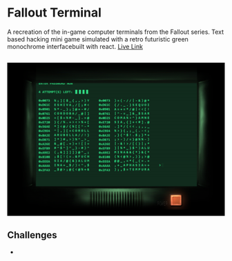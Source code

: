 # Fallout Terminal

A recreation of the in-game computer terminals from the Fallout series. Text based hacking mini game simulated with a retro futuristic 
green monochrome interfacebuilt with react. [Live Link](https://falloutterminalapp.netlify.app/)
## 

![Fallout Terminal](./src/previewimg/Screenshot%202025-04-02%20154349.png)

## Challenges
- 